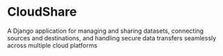 # CloudShare
A Django application for managing and sharing datasets, connecting sources and destinations, and handling secure data transfers seamlessly across multiple cloud platforms
